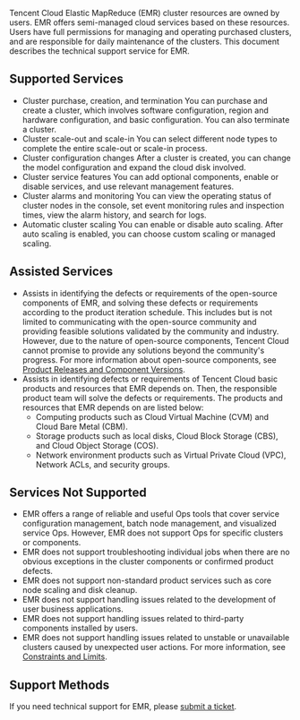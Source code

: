 Tencent Cloud Elastic MapReduce (EMR) cluster resources are owned by users. EMR offers semi-managed cloud services based on these resources. Users have full permissions for managing and operating purchased clusters, and are responsible for daily maintenance of the clusters. This document describes the technical support service for EMR. 

## Supported Services
- Cluster purchase, creation, and termination
You can purchase and create a cluster, which involves software configuration, region and hardware configuration, and basic configuration. You can also terminate a cluster.
- Cluster scale-out and scale-in
You can select different node types to complete the entire scale-out or scale-in process.
- Cluster configuration changes
After a cluster is created, you can change the model configuration and expand the cloud disk involved.
- Cluster service features
You can add optional components, enable or disable services, and use relevant management features.
- Cluster alarms and monitoring
You can view the operating status of cluster nodes in the console, set event monitoring rules and inspection times, view the alarm history, and search for logs.
- Automatic cluster scaling
You can enable or disable auto scaling. After auto scaling is enabled, you can choose custom scaling or managed scaling.

## Assisted Services
- Assists in identifying the defects or requirements of the open-source components of EMR, and solving these defects or requirements according to the product iteration schedule. This includes but is not limited to communicating with the open-source community and providing feasible solutions validated by the community and industry. However, due to the nature of open-source components, Tencent Cloud cannot promise to provide any solutions beyond the community's progress. For more information about open-source components, see [Product Releases and Component Versions](https://intl.cloud.tencent.com/document/product/1026/46456).
- Assists in identifying defects or requirements of Tencent Cloud basic products and resources that EMR depends on. Then, the responsible product team will solve the defects or requirements. The products and resources that EMR depends on are listed below:
	- Computing products such as Cloud Virtual Machine (CVM) and Cloud Bare Metal (CBM).
	- Storage products such as local disks, Cloud Block Storage (CBS), and Cloud Object Storage (COS).
	- Network environment products such as Virtual Private Cloud (VPC), Network ACLs, and security groups.

## Services Not Supported
- EMR offers a range of reliable and useful Ops tools that cover service configuration management, batch node management, and visualized service Ops. However, EMR does not support Ops for specific clusters or components.
- EMR does not support troubleshooting individual jobs when there are no obvious exceptions in the cluster components or confirmed product defects.
- EMR does not support non-standard product services such as core node scaling and disk cleanup.
- EMR does not support handling issues related to the development of user business applications. 
- EMR does not support handling issues related to third-party components installed by users.
- EMR does not support handling issues related to unstable or unavailable clusters caused by unexpected user actions. For more information, see [Constraints and Limits](https://intl.cloud.tencent.com/document/product/1026/46447).

## Support Methods
If you need technical support for EMR, please [submit a ticket](https://console.cloud.tencent.com/workorder/category).
